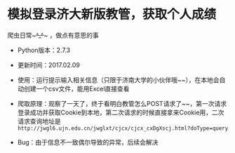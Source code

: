 # 模拟登录济大新版教管，获取个人成绩

爬虫日常~~~^_^~~~ ，做点有意思的事

* Python版本：2.7.3

* 更新时间：2017.02.09

* 使用：运行提示输入相关信息（只限于济南大学的小伙伴哦~~），在本地会自动创建一个csv文件，能用Excel直接查看

* 爬取原理：观察了一天了，终于看明白教管怎么POST请求了~~，第一次请求登录成功并获取Cookie到本地，第二次请求的时候直接拿来Cookie用，二次请求查询地址是 `http://jwgl6.ujn.edu.cn/jwglxt/cjcx/cjcx_cxDgXscj.html?doType=query` 

* Bug：由于信息不一致偶尔导致的异常，后续会解决
